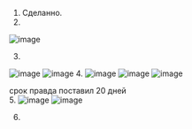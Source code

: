 1. Сделанно.  
2. 
![image](https://user-images.githubusercontent.com/95243483/162024048-34635e55-685c-48a2-97fa-4c587328d270.png)

3.
![image](https://user-images.githubusercontent.com/95243483/162038722-9dfaca41-733a-4d44-a76e-2657d0f23889.png)
![image](https://user-images.githubusercontent.com/95243483/162038861-dc8e8ec8-b134-418f-a953-81304fd79a3d.png)
4.
![image](https://user-images.githubusercontent.com/95243483/162263865-901eba24-6ac9-42f7-8025-867477a88782.png)
![image](https://user-images.githubusercontent.com/95243483/162263905-b272f3fa-8a91-46a6-8511-56772b61341c.png)
![image](https://user-images.githubusercontent.com/95243483/162264389-7463a2cb-9021-456b-b171-451148941a75.png)

срок правда поставил 20 дней  
5.
![image](https://user-images.githubusercontent.com/95243483/162265066-a704541c-6886-400b-a8ba-8d4b788bf56d.png)
![image](https://user-images.githubusercontent.com/95243483/162265169-c675d750-2d58-4a83-99c9-ce3b9679d2d5.png)

6.

